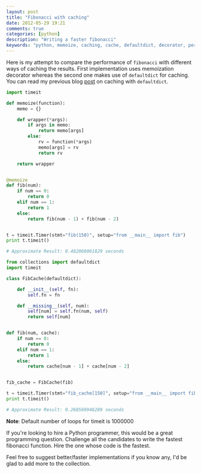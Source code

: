 ```yaml
---
layout: post
title: "Fibonacci with caching"
date: 2012-05-29 19:21
comments: true
categories: [python]
description: "Writing a faster fibonacci"
keywords: "python, memoize, caching, cache, defaultdict, decorator, performance, optimize, faster, fibonacci, fibo"
---
```


Here is my attempt to compare the performance of `fibonacci` with different ways of caching the results. 
First implementation uses memoization decorator whereas the second one makes use of `defaultdict` for caching. You can read my previous blog [post](/2012/02/15/python-caching-using-defaultdict/) on caching with `defaultdict`.


``` python Fibonacci 1
import timeit

def memoize(function):
    memo = {}

    def wrapper(*args):
        if args in memo:
            return memo[args]
        else:
            rv = function(*args)
            memo[args] = rv
            return rv

    return wrapper


@memoize
def fib(num):
    if num == 0:
        return 0
    elif num == 1:
        return 1
    else:
        return fib(num - 1) + fib(num - 2)


t = timeit.Timer(stmt="fib(150)", setup="from __main__ import fib")
print t.timeit()

# Approximate Result: 0.482068061829 seconds
```
<!-- more -->

``` python Fibonacci 2
from collections import defaultdict
import timeit

class FibCache(defaultdict):

    def __init__(self, fn):
        self.fn = fn

    def __missing__(self, num):
        self[num] = self.fn(num, self)
        return self[num]


def fib(num, cache):
    if num == 0:
        return 0
    elif num == 1:
        return 1
    else:
        return cache[num - 1] + cache[num - 2]


fib_cache = FibCache(fib)

t = timeit.Timer(stmt="fib_cache[150]", setup="from __main__ import fib_cache")
print t.timeit()

# Approximate Result: 0.268569946289 seconds
```
__Note__: Default number of loops for timeit is 1000000

If you're looking to hire a Python programmer, this would be a great programming question. Challenge all the candidates to write the fastest fibonacci function. Hire the one whose code is the fastest.

Feel free to suggest better/faster implementations if you know any, I'd be glad to add more to the collection.
